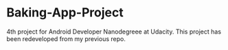 # Baking-App-Project
4th project for Android Developer Nanodegreee at Udacity. This project has been redeveloped from my previous repo.
